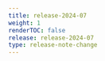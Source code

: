 ```yaml
---
title: release-2024-07
weight: 1
renderTOC: false
release: release-2024-07
type: release-note-change
---
```

